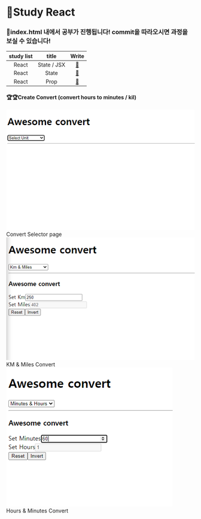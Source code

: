 # 🙌Study React

### 👀index.html 내에서 공부가 진행됩니다! commit을 따라오시면 과정을 보실 수 있습니다!

| study list |    title    |                                                      Write                                                       |
| :--------: | :---------: | :--------------------------------------------------------------------------------------------------------------: |
|   React    | State / JSX | <a href="https://github.com/Y00NMIN/Nomad-React-MovieWeb/commit/f1044ca55335afffdd26e2d690c0413f5616f9d1">📄</a> |
|   React    |    State    | <a href="https://github.com/Y00NMIN/Nomad-React-MovieWeb/commit/7dce3b32f6f71d02bed875ec2b358351fe93afc1">📄</a> |
|   React    |    Prop     |                                                <a href="">📄</a>                                                 |

#### 🏆🏆Create Convert (convert hours to minutes / kil)

![Convert Selector page](ProjectImg/convert3.png)  
Convert Selector page
![KM & Miles Convert](ProjectImg/convert1.png)  
KM & Miles Convert
![Hours & Minutes Convert](ProjectImg/convert2.png)  
Hours & Minutes Convert

